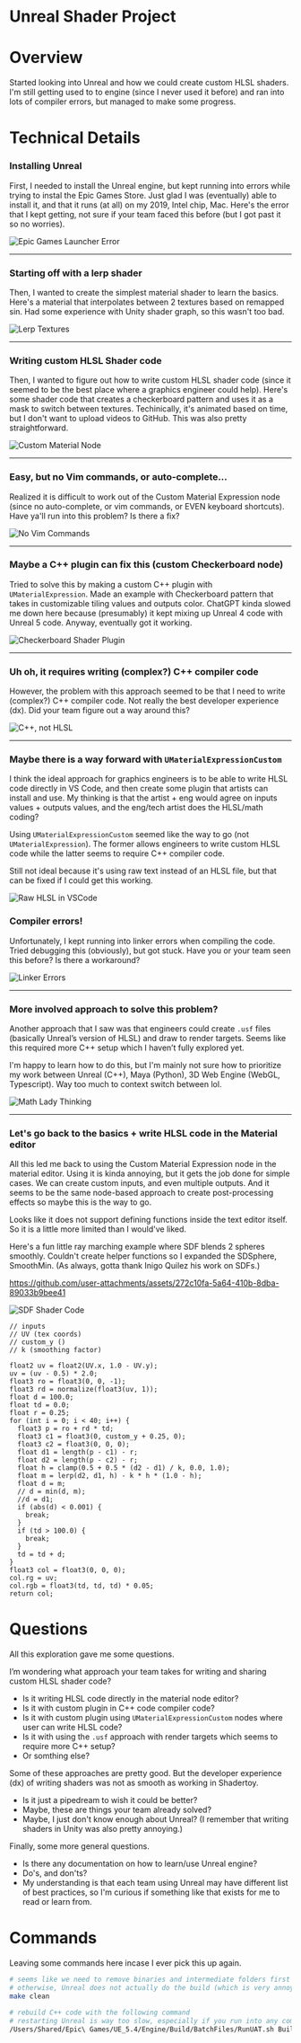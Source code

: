 # Unreal Shader Project

# Overview

Started looking into Unreal and how we could create custom HLSL shaders. I'm still getting used to to engine (since I never used it before) and ran into lots of compiler errors, but managed to make some progress.

# Technical Details

### Installing Unreal

First, I needed to install the Unreal engine, but kept running into errors while trying to instal the Epic Games Store. Just glad I was (eventually) able to install it, and that it runs (at all) on my 2019, Intel chip, Mac. Here's the error that I kept getting, not sure if your team faced this before (but I got past it so no worries).

![Epic Games Launcher Error](./MyShaderProject/Screenshots/01-epic-games-launcher-error.png)

---

### Starting off with a lerp shader

Then, I wanted to create the simplest material shader to learn the basics. Here's a material that interpolates between 2 textures based on remapped sin. Had some experience with Unity shader graph, so this wasn't too bad.

![Lerp Textures](./MyShaderProject/Screenshots/02-lerp-textures.png)

---

### Writing custom HLSL Shader code

Then, I wanted to figure out how to write custom HLSL shader code (since it seemed to be the best place where a graphics engineer could help). Here's some shader code that creates a checkerboard pattern and uses it as a mask to switch between textures. Techinically, it's animated based on time, but I don't want to upload videos to GitHub. This was also pretty straightforward.

![Custom Material Node](./MyShaderProject/Screenshots/03-custom-material-node.png)

---

### Easy, but no Vim commands, or auto-complete...

Realized it is difficult to work out of the Custom Material Expression node (since no auto-complete, or vim commands, or EVEN keyboard shortcuts). Have ya'll run into this problem? Is there a fix?

![No Vim Commands](./MyShaderProject/Screenshots/04-no-vim.png)

---

### Maybe a C++ plugin can fix this (custom Checkerboard node)

Tried to solve this by making a custom C++ plugin with `UMaterialExpression`. Made an example with Checkerboard pattern that takes in customizable tiling values and outputs color. ChatGPT kinda slowed me down here because (presumably) it kept mixing up Unreal 4 code with Unreal 5 code. Anyway, eventually got it working.

![Checkerboard Shader Plugin](./MyShaderProject/Screenshots/05-checkerboard-shader-plugin.png)

---

### Uh oh, it requires writing (complex?) C++ compiler code

However, the problem with this approach seemed to be that I need to write (complex?) C++ compiler code. Not really the best developer experience (dx). Did your team figure out a way around this?

![C++, not HLSL](./MyShaderProject/Screenshots/06-cpp-code-not-hlsl.png)

---

### Maybe there is a way forward with `UMaterialExpressionCustom`

I think the ideal approach for graphics engineers is to be able to write HLSL code directly in VS Code, and then create some plugin that artists can install and use. My thinking is that the artist + eng would agree on inputs values + outputs values, and the eng/tech artist does the HLSL/math coding?

Using `UMaterialExpressionCustom` seemed like the way to go (not `UMaterialExpression`). The former allows engineers to write custom HLSL code while the latter seems to require C++ compiler code.

Still not ideal because it's using raw text instead of an HLSL file, but that can be fixed if I could get this working.

![Raw HLSL in VSCode](./MyShaderProject/Screenshots/07-raw-hlsl-in-vscode.png)

### Compiler errors!

Unfortunately, I kept running into linker errors when compiling the code. Tried debugging this (obviously), but got stuck. Have you or your team seen this before? Is there a workaround?

![Linker Errors](./MyShaderProject/Screenshots/08-linker-errors.png)

---

### More involved approach to solve this problem?

Another approach that I saw was that engineers could create `.usf` files (basically Unreal’s version of HLSL) and draw to render targets. Seems like this required more C++ setup which I haven’t fully explored yet.

I'm happy to learn how to do this, but I'm mainly not sure how to prioritize my work between Unreal (C++), Maya (Python), 3D Web Engine (WebGL, Typescript). Way too much to context switch between lol.

![Math Lady Thinking](./MyShaderProject/Screenshots/09-math-lady-thinking.jpg)

---

### Let's go back to the basics + write HLSL code in the Material editor

All this led me back to using the Custom Material Expression node in the material editor. Using it is kinda annoying, but it gets the job done for simple cases. We can create custom inputs, and even multiple outputs. And it seems to be the same node-based approach to create post-processing effects so maybe this is the way to go.

Looks like it does not support defining functions inside the text editor itself. So it is a little more limited than I would've liked.

Here's a fun little ray marching example where SDF blends 2 spheres smoothly. Couldn't create helper functions so I expanded the SDSphere, SmoothMin. (As always, gotta thank Inigo Quilez his work on SDFs.)

https://github.com/user-attachments/assets/272c10fa-5a64-410b-8dba-89033b9bee41

![SDF Shader Code](./MyShaderProject/Screenshots/10-sdf-shader-code.png)

```HLSL
// inputs
// UV (tex coords)
// custom_y ()
// k (smoothing factor)

float2 uv = float2(UV.x, 1.0 - UV.y);
uv = (uv - 0.5) * 2.0;
float3 ro = float3(0, 0, -1);
float3 rd = normalize(float3(uv, 1));
float d = 100.0;
float td = 0.0;
float r = 0.25;
for (int i = 0; i < 40; i++) {
  float3 p = ro + rd * td;
  float3 c1 = float3(0, custom_y + 0.25, 0);
  float3 c2 = float3(0, 0, 0);
  float d1 = length(p - c1) - r;
  float d2 = length(p - c2) - r;
  float h = clamp(0.5 + 0.5 * (d2 - d1) / k, 0.0, 1.0);
  float m = lerp(d2, d1, h) - k * h * (1.0 - h);
  float d = m;
  // d = min(d, m);
  //d = d1;
  if (abs(d) < 0.001) {
    break;
  }
  if (td > 100.0) {
    break;
  }
  td = td + d;
}
float3 col = float3(0, 0, 0);
col.rg = uv;
col.rgb = float3(td, td, td) * 0.05;
return col;
```

# Questions

All this exploration gave me some questions.

I’m wondering what approach your team takes for writing and sharing custom HLSL shader code?

- Is it writing HLSL code directly in the material node editor?
- Is it with custom plugin in C++ code compiler code?
- Is it with custom plugin using `UMaterialExpressionCustom` nodes where user can write HLSL code?
- Is it with using the `.usf` approach with render targets which seems to require more C++ setup?
- Or somthing else?

Some of these approaches are pretty good. But the developer experience (dx) of writing shaders was not as smooth as working in Shadertoy.

- Is it just a pipedream to wish it could be better?
- Maybe, these are things your team already solved?
- Maybe, I just don't know enough about Unreal? (I remember that writing shaders in Unity was also pretty annoying.)

Finally, some more general questions.

- Is there any documentation on how to learn/use Unreal engine?
- Do's, and don'ts?
- My understanding is that each team using Unreal may have different list of best practices, so I'm curious if something like that exists for me to read or learn from.

# Commands

Leaving some commands here incase I ever pick this up again.

```bash
# seems like we need to remove binaries and intermediate folders first
# otherwise, Unreal does not actually do the build (which is very annoying)
make clean

# rebuild C++ code with the following command
# restarting Unreal is way too slow, especially if you run into any compiler errors
/Users/Shared/Epic\ Games/UE_5.4/Engine/Build/BatchFiles/RunUAT.sh BuildCookRun -project="/Users/<username>/Desktop/dev/unreal-projects/MyShaderProject/MyShaderProject.uproject"  -noP4 -platform=Mac -clientconfig=Development -serverconfig=Development -cook -allmaps -build
```
